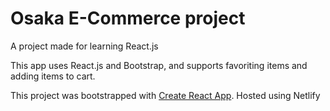 # Osaka E-Commerce project
A project made for learning React.js

This app uses React.js and Bootstrap, and supports favoriting items and adding items to cart.

This project was bootstrapped with [Create React App](https://github.com/facebook/create-react-app).
Hosted using Netlify
